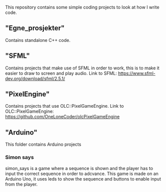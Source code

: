 This repository contains some simple coding projects to look at how I write code.

## "Egne_prosjekter" 
Contains standalone C++ code.

## "SFML" 
Contains projects that make use of SFML in order to work, this is to make it easier to draw to screen and play audio.
Link to SFML: https://www.sfml-dev.org/download/sfml/2.5.1/

## "PixelEngine" 
Contains projects that use OLC::PixelGameEngine.
Link to OLC::PixelGameEngine: https://github.com/OneLoneCoder/olcPixelGameEngine

## "Arduino"
This folder contains Arduino projects

### Simon says
simon_says is a game where a sequence is shown and the player has to input the correct sequence in order to adcvance.
This game is made on an Arduino Uno, it uses leds to show the sequence and buttons to enable input from the player.